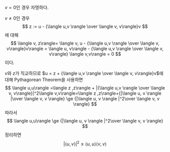 $v = 0$인 경우 자명하다.

$v \neq 0$인 경우
$$
z := u - {\langle u,v \rangle \over \langle v, v\rangle}v
$$
에 대해
$$
\langle v, z\rangle= \langle v, u - {\langle u,v \rangle \over \langle v, v\rangle}v\rangle = \langle u, v\rangle - {\langle u,v \rangle \over \langle v, v\rangle} \langle v,v\rangle = 0
$$
이다.

$v$와 $z$가 직교하므로 $u = z + {\langle u,v \rangle \over \langle v, v\rangle}v$에 대해 Pythagorean Theorem을 사용하면
$$
\langle u,u\rangle =\langle z ,z\rangle + |{\langle u,v \rangle \over \langle v, v\rangle}|^2\langle v,v\rangle=\langle z ,z\rangle+{|\langle u, v \rangle |\over \langle v, v \rangle} \ge {|\langle u, v \rangle |^2\over \langle v, v \rangle}
$$
따라서
$$
\langle u,u\rangle \ge {|\langle u, v \rangle |^2\over \langle v, v \rangle}
$$
정리하면
$$
|\langle u, v \rangle |^2 \le \langle u,u\rangle \langle v, v\rangle
$$